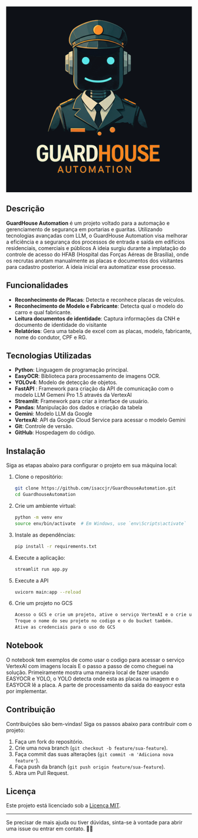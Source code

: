 ![GuardHouse Automation](imagens/logo.png)

## Descrição

**GuardHouse Automation** é um projeto voltado para a automação e gerenciamento de segurança em portarias e guaritas. Utilizando tecnologias avançadas com LLM, o GuardHouse Automation visa melhorar a eficiência e a segurança dos processos de entrada e saída em edifícios residenciais, comerciais e públicos
A ideia surgiu durante a implatação do controle de acesso do HFAB (Hospital das Forças Aéreas de Brasília), onde os recrutas anotam manualmente as placas e documentos dos visitantes para cadastro posterior. A ideia inicial era automatizar esse processo.
## Funcionalidades

- **Reconhecimento de Placas**: Detecta e reconhece placas de veículos.
- **Reconhecimento de Modelo e Fabricante**: Detecta qual o modelo do carro e qual fabricante.
- **Leitura documentos de identidade**: Captura informações da CNH e documento de identidade do visitante
- **Relatórios**: Gera uma tabela de excel com as placas, modelo, fabricante, nome do condutor, CPF e RG.

## Tecnologias Utilizadas

- **Python**: Linguagem de programação principal.
- **EasyOCR**: Biblioteca para processamento de imagens OCR.
- **YOLOv4**: Modelo de detecção de objetos.
- **FastAPI** : Framework para criação da API de comunicação com o modelo LLM Gemeni Pro 1.5 através da VertexAI
- **Streamlit**: Framework para criar a interface de usuário.
- **Pandas**: Manipulação dos dados e criação da tabela
- **Gemini**: Modelo LLM da Google
- **VertexAI**: API da Google Cloud Service para acessar o modelo Gemini
- **Git**: Controle de versão.
- **GitHub**: Hospedagem do código.

## Instalação

Siga as etapas abaixo para configurar o projeto em sua máquina local:

1. Clone o repositório:
    ```sh
    git clone https://github.com/isaccjr/GuardhouseAutomation.git
    cd GuardhouseAutomation
    ```

2. Crie um ambiente virtual:
    ```sh
    python -m venv env
    source env/bin/activate  # Em Windows, use `env\Scripts\activate`
    ```

3. Instale as dependências:
    ```sh
    pip install -r requirements.txt
    ```

4. Execute a aplicação:
    ```sh
    streamlit run app.py
    ```

5. Execute a API
    ```sh
    uvicorn main:app --reload
    ```

6. Crie um projeto no GCS
    ```sh
    Acesso o GCS e crie um projeto, ative o serviço VertexAI e o crie um bucket
    Troque o nome do seu projeto no codigo e o do bucket também.
    Ative as credenciais para o uso do GCS
    ```

## Notebook

O notebook tem exemplos de como usar o codigo para acessar o serviço VertexAI com imagens locais E o passo a passo de como cheguei na solução. 
Primeiramente mostra uma maneira local de fazer usando
EASYOCR e YOLO, o YOLO detecta onde esta as placas na imagem e o EASYOCR lê a placa. A parte de processamento da saída do easyocr esta por implementar.

## Contribuição

Contribuições são bem-vindas! Siga os passos abaixo para contribuir com o projeto:

1. Faça um fork do repositório.
2. Crie uma nova branch (`git checkout -b feature/sua-feature`).
3. Faça commit das suas alterações (`git commit -m 'Adiciona nova feature'`).
4. Faça push da branch (`git push origin feature/sua-feature`).
5. Abra um Pull Request.

## Licença

Este projeto está licenciado sob a [Licença MIT](LICENSE).

---

Se precisar de mais ajuda ou tiver dúvidas, sinta-se à vontade para abrir uma issue ou entrar em contato. 🚀✨
